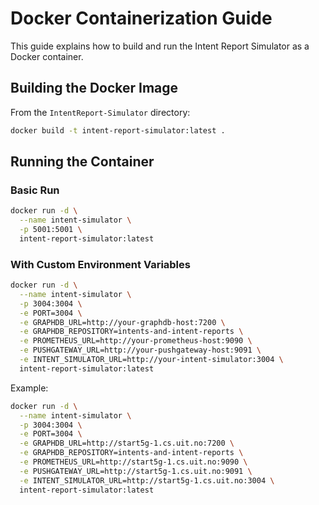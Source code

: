 # Docker Containerization Guide

This guide explains how to build and run the Intent Report Simulator as a Docker container.

## Building the Docker Image

From the `IntentReport-Simulator` directory:

```bash
docker build -t intent-report-simulator:latest .
```

## Running the Container

### Basic Run

```bash
docker run -d \
  --name intent-simulator \
  -p 5001:5001 \
  intent-report-simulator:latest
```

### With Custom Environment Variables

```bash
docker run -d \
  --name intent-simulator \
  -p 3004:3004 \
  -e PORT=3004 \
  -e GRAPHDB_URL=http://your-graphdb-host:7200 \
  -e GRAPHDB_REPOSITORY=intents-and-intent-reports \
  -e PROMETHEUS_URL=http://your-prometheus-host:9090 \
  -e PUSHGATEWAY_URL=http://your-pushgateway-host:9091 \
  -e INTENT_SIMULATOR_URL=http://your-intent-simulator:3004 \
  intent-report-simulator:latest
```

Example:
```bash
docker run -d \
  --name intent-simulator \
  -p 3004:3004 \
  -e PORT=3004 \
  -e GRAPHDB_URL=http://start5g-1.cs.uit.no:7200 \
  -e GRAPHDB_REPOSITORY=intents-and-intent-reports \
  -e PROMETHEUS_URL=http://start5g-1.cs.uit.no:9090 \
  -e PUSHGATEWAY_URL=http://start5g-1.cs.uit.no:9091 \
  -e INTENT_SIMULATOR_URL=http://start5g-1.cs.uit.no:3004 \
  intent-report-simulator:latest
```

